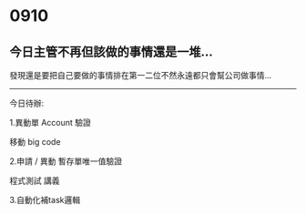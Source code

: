 # 0910

## 今日主管不再但該做的事情還是一堆...

發現還是要把自己要做的事情排在第一二位不然永遠都只會幫公司做事情...

---

今日待辦:

1.異動單 Account 驗證

移動 big code

2.申請 / 異動 暫存單唯一值驗證

程式測試 講義

3.自動化補task邏輯

